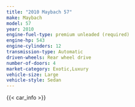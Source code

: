 ```yaml
---
title: "2010 Maybach 57"
make: Maybach
model: 57
year: 2010
engine-fuel-type: premium unleaded (required)
engine-hp: 543
engine-cylinders: 12
transmission-type: Automatic
driven-wheels: Rear wheel drive
number-of-doors: 4
market-category: Exotic,Luxury
vehicle-size: Large
vehicle-style: Sedan
---
```


{{< car_info >}}
